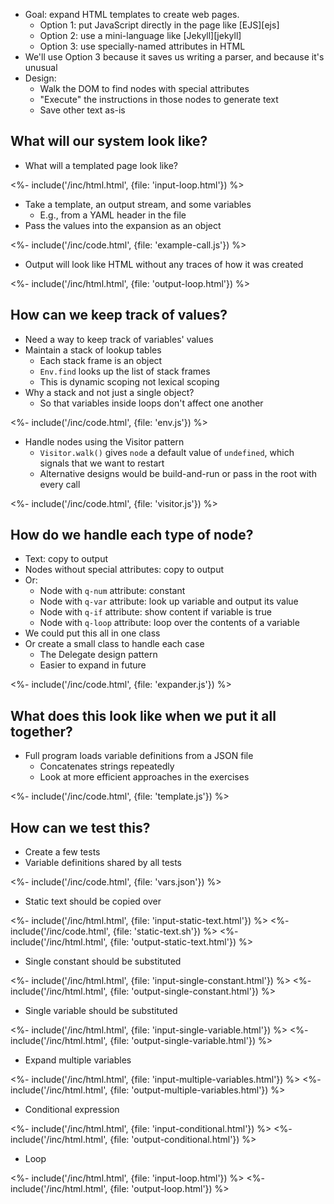 ---
---

-   Goal: expand HTML templates to create web pages.
    -   Option 1: put JavaScript directly in the page like [EJS][ejs]
    -   Option 2: use a mini-language like [Jekyll][jekyll]
    -   Option 3: use specially-named attributes in HTML
-   We'll use Option 3 because it saves us writing a parser, and because it's unusual
-   Design:
    -   Walk the <g key="dom">DOM</g> to find nodes with special attributes
    -   "Execute" the instructions in those nodes to generate text
    -   Save other text as-is

## What will our system look like?

-   What will a templated page look like?

<%- include('/inc/html.html', {file: 'input-loop.html'}) %>

-   Take a template, an output stream, and some variables
    -   E.g., from a <g key="yaml">YAML</g> header in the file
-   Pass the values into the expansion as an object

<%- include('/inc/code.html', {file: 'example-call.js'}) %>

-   Output will look like HTML without any traces of how it was created

<%- include('/inc/html.html', {file: 'output-loop.html'}) %>

## How can we keep track of values?

-   Need a way to keep track of variables' values
-   Maintain a stack of lookup tables
    -   Each <g key="stack_frame">stack frame</g> is an object
    -   `Env.find` looks up the list of stack frames
    -   This is <g key="dynamic_scoping">dynamic scoping</g> not <g key="lexical_scoping">lexical scoping</g>
-   Why a stack and not just a single object?
    -   So that variables inside loops don't affect one another

<%- include('/inc/code.html', {file: 'env.js'}) %>

-   Handle nodes using the <g key="visitor_pattern">Visitor pattern</g>
    -   `Visitor.walk()` gives `node` a default value of `undefined`, which signals that we want to restart
    -   Alternative designs would be build-and-run or pass in the root with every call

<%- include('/inc/code.html', {file: 'visitor.js'}) %>

## How do we handle each type of node?

-   Text: copy to output
-   Nodes without special attributes: copy to output
-   Or:
    -   Node with `q-num` attribute: constant
    -   Node with `q-var` attribute: look up variable and output its value
    -   Node with `q-if` attribute: show content if variable is true
    -   Node with `q-loop` attribute: loop over the contents of a variable
-   We could put this all in one class
-   Or create a small class to handle each case
    -   The <g key="delegate_pattern">Delegate</g> design pattern
    -   Easier to expand in future

<%- include('/inc/code.html', {file: 'expander.js'}) %>

## What does this look like when we put it all together?

-   Full program loads variable definitions from a JSON file
    -   Concatenates strings repeatedly
    -   Look at more efficient approaches in the exercises

<%- include('/inc/code.html', {file: 'template.js'}) %>

## How can we test this?

-   Create a few tests
-   Variable definitions shared by all tests

<%- include('/inc/code.html', {file: 'vars.json'}) %>

-   Static text should be copied over

<%- include('/inc/html.html', {file: 'input-static-text.html'}) %>
<%- include('/inc/code.html', {file: 'static-text.sh'}) %>
<%- include('/inc/html.html', {file: 'output-static-text.html'}) %>

-   Single constant should be substituted

<%- include('/inc/html.html', {file: 'input-single-constant.html'}) %>
<%- include('/inc/html.html', {file: 'output-single-constant.html'}) %>

-   Single variable should be substituted

<%- include('/inc/html.html', {file: 'input-single-variable.html'}) %>
<%- include('/inc/html.html', {file: 'output-single-variable.html'}) %>

-   Expand multiple variables

<%- include('/inc/html.html', {file: 'input-multiple-variables.html'}) %>
<%- include('/inc/html.html', {file: 'output-multiple-variables.html'}) %>

-   Conditional expression

<%- include('/inc/html.html', {file: 'input-conditional.html'}) %>
<%- include('/inc/html.html', {file: 'output-conditional.html'}) %>

-   Loop

<%- include('/inc/html.html', {file: 'input-loop.html'}) %>
<%- include('/inc/html.html', {file: 'output-loop.html'}) %>
